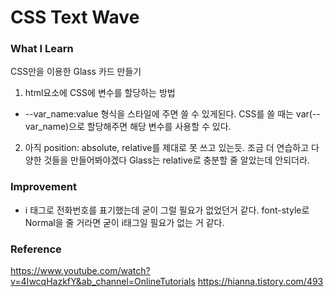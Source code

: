 # CSS Text Wave

### What I Learn

CSS만을 이용한 Glass 카드 만들기

1. html요소에 CSS에 변수를 할당하는 방법

- --var_name:value 형식을 스타일에 주면 쓸 수 있게된다. CSS를 쓸 때는 var(--var_name)으로 할당해주면 해당 변수를 사용할 수 있다.

2. 아직 position: absolute, relative를 제대로 못 쓰고 있는듯. 조금 더 연습하고 다양한 것들을 만들어봐야겠다
   Glass는 relative로 충분할 줄 알았는데 안되더라.

### Improvement

- i 태그로 전화번호를 표기했는데 굳이 그럴 필요가 없었던거 같다. font-style로 Normal을 줄 거라면 굳이 i태그일 필요가 없는 거 같다.

### Reference

https://www.youtube.com/watch?v=4IwcqHazkfY&ab_channel=OnlineTutorials
https://hianna.tistory.com/493
